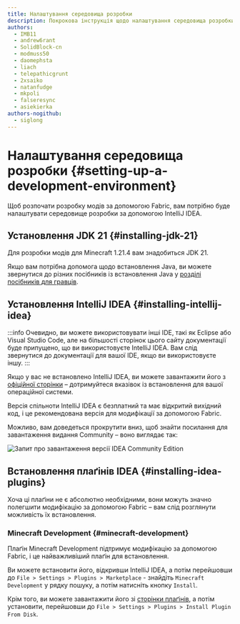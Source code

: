 ```yaml
---
title: Налаштування середовища розробки
description: Покрокова інструкція щодо налаштування середовища розробки для створення модів за допомогою Fabric.
authors:
  - IMB11
  - andrew6rant
  - SolidBlock-cn
  - modmuss50
  - daomephsta
  - liach
  - telepathicgrunt
  - 2xsaiko
  - natanfudge
  - mkpoli
  - falseresync
  - asiekierka
authors-nogithub:
  - siglong
---
```


# Налаштування середовища розробки {#setting-up-a-development-environment}

Щоб розпочати розробку модів за допомогою Fabric, вам потрібно буде налаштувати середовище розробки за допомогою IntelliJ IDEA.

## Установлення JDK 21 {#installing-jdk-21}

Для розробки модів для Minecraft 1.21.4 вам знадобиться JDK 21.

Якщо вам потрібна допомога щодо встановлення Java, ви можете звернутися до різних посібників із встановлення Java у [розділі посібників для гравців](../../players/index).

## Установлення IntelliJ IDEA {#installing-intellij-idea}

:::info
Очевидно, ви можете використовувати інші IDE, такі як Eclipse або Visual Studio Code, але на більшості сторінок цього сайту документації буде припущено, що ви використовуєте IntelliJ IDEA. Вам слід звернутися до документації для вашої IDE, якщо ви використовуєте іншу.
:::

Якщо у вас не встановлено IntelliJ IDEA, ви можете завантажити його з [офіційної сторінки](https://www.jetbrains.com/idea/download/) – дотримуйтеся вказівок із встановлення для вашої операційної системи.

Версія спільноти IntelliJ IDEA є безплатний та має відкритий вихідний код, і це рекомендована версія для модифікації за допомогою Fabric.

Можливо, вам доведеться прокрутити вниз, щоб знайти посилання для завантаження видання Community – воно виглядає так:

![Запит про завантаження версії IDEA Community Edition](/assets/develop/getting-started/idea-community.png)

## Встановлення плаґінів IDEA {#installing-idea-plugins}

Хоча ці плаґіни не є абсолютно необхідними, вони можуть значно полегшити модифікацію за допомогою Fabric – вам слід розглянути можливість їх встановлення.

### Minecraft Development {#minecraft-development}

Плаґін Minecraft Development підтримує модифікацію за допомогою Fabric, і це найважливіший плаґін для встановлення.

Ви можете встановити його, відкривши IntelliJ IDEA, а потім перейшовши до `File > Settings > Plugins > Marketplace` - знайдіть `Minecraft Development` у рядку пошуку, а потім натисніть кнопку `Install`.

Крім того, ви можете завантажити його зі [сторінки плаґінів](https://plugins.jetbrains.com/plugin/8327-minecraft-development), а потім установити, перейшовши до `File > Settings > Plugins > Install Plugin From Disk`.
